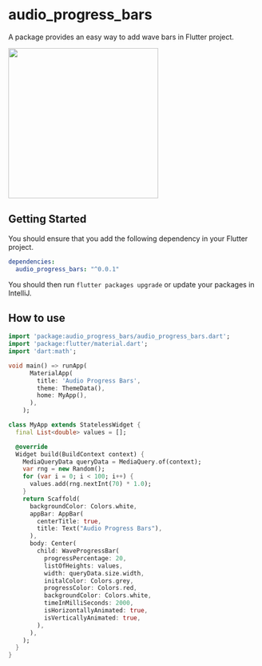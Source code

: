 # audio_progress_bars

A package provides an easy way to add wave bars in Flutter project.

<p>
    <img src="https://github.com/al-mohad/audio_progress_bars/screenshots/wavebar.gif?raw=true" width=300px/>
</p>

## Getting Started

You should ensure that you add the following dependency in your Flutter project.

```yaml
dependencies:
  audio_progress_bars: "^0.0.1"
```

You should then run `flutter packages upgrade` or update your packages in IntelliJ.

## How to use

```dart
import 'package:audio_progress_bars/audio_progress_bars.dart';
import 'package:flutter/material.dart';
import 'dart:math';

void main() => runApp(
      MaterialApp(
        title: 'Audio Progress Bars',
        theme: ThemeData(),
        home: MyApp(),
      ),
    );

class MyApp extends StatelessWidget {
  final List<double> values = [];

  @override
  Widget build(BuildContext context) {
    MediaQueryData queryData = MediaQuery.of(context);
    var rng = new Random();
    for (var i = 0; i < 100; i++) {
      values.add(rng.nextInt(70) * 1.0);
    }
    return Scaffold(
      backgroundColor: Colors.white,
      appBar: AppBar(
        centerTitle: true,
        title: Text("Audio Progress Bars"),
      ),
      body: Center(
        child: WaveProgressBar(
          progressPercentage: 20,
          listOfHeights: values,
          width: queryData.size.width,
          initalColor: Colors.grey,
          progressColor: Colors.red,
          backgroundColor: Colors.white,
          timeInMilliSeconds: 2000,
          isHorizontallyAnimated: true,
          isVerticallyAnimated: true,
        ),
      ),
    );
  }
}
